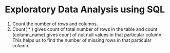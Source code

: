 # Exploratory Data Analysis using SQL

1. Count the number of rows and columns. 
2. Count( * ) gives count of total number of rows in the table and count (column_name) gives count of not null values in that particular column. This helps us to find the number of missing rows in that particular column. 
